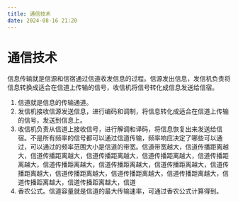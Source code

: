 ```yaml
---
title: 通信技术
date: 2024-08-16 21:20
---
```


# 通信技术

信息传输就是信源和信宿通过信道收发信息的过程。信源发出信息，发信机负责将信息转换成适合在信道上传输的信号，收信机将信号转化成信息发送给信宿。

1. 信道就是信息的传输通道。
2. 发信机接收信源发送信息，进行编码和调制，将信息转化成适合在信道上传输的信号，发送到信息上。
3. 收信机负责从信道上接收信号，进行解调和译码，将信息恢复出来发送给信宿。不是所有频率的信号都可以通过信道传输，频率响应决定了哪些可以通过，可以通过的频率范围大小是信道的带宽。信道带宽越大，信道传播距离越大，信道传播距离越大，信道传播距离越大，信道传播距离越大，信道传播距离越大，信道传播距离越大，信道传播距离越大，信道传播距离越大，信道传播距离越大，信道传播距离越大，信道传播距离越大，信道传播距离越大，信道传播距离越大，信道传播距离越大，信道
4. 香农公式。信道容量就是信道的最大传输速率，可通过香农公式计算得到。
